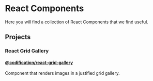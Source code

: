 # React Components

Here you will find a collection of React Components that we find useful.


## Projects

### React Grid Gallery

#### [@codification/react-grid-gallery](https://github.com/CodificationOrg/react-components/tree/master/packages/react-grid-gallery/README.md)

Component that renders images in a justified grid gallery.
